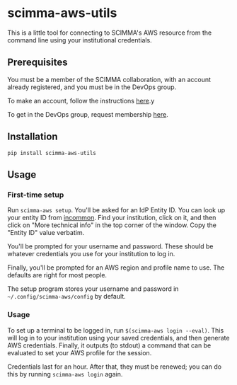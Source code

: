 # scimma-aws-utils #

This is a little tool for connecting to SCIMMA's AWS resource from the command
line using your institutional credentials.

## Prerequisites ##

You must be a member of the SCIMMA collaboration, with an account already
registered, and you must be in the DevOps group.

To make an account, follow the instructions [here](https://scimma.github.io/IAM/).y

To get in the DevOps group, request membership [here](https://registry.scimma.org/registry/co_petitions/start/coef:4).

## Installation ##

`pip install scimma-aws-utils`

## Usage ##

### First-time setup ###
Run `scimma-aws setup`. You'll be asked for an IdP Entity ID. You can look up
your entity ID from
[incommon](https://incommon.org/federation/incommon-federation-entities/). Find
your institution, click on it, and then click on "More technical info" in the
top corner of the window. Copy the "Entity ID" value verbatim.

You'll be prompted for your username and password. These should be whatever
credentials you use for your institution to log in.

Finally, you'll be prompted for an AWS region and profile name to use. The
defaults are right for most people.

The setup program stores your username and password in
`~/.config/scimma-aws/config` by default.

### Usage ###
To set up a terminal to be logged in, run `$(scimma-aws login --eval)`. This
will log in to your institution using your saved credentials, and then generate
AWS credentials. Finally, it outputs (to stdout) a command that can be evaluated
to set your AWS profile for the session.

Credentials last for an hour. After that, they must be renewed; you can do this
by running `scimma-aws login` again.
